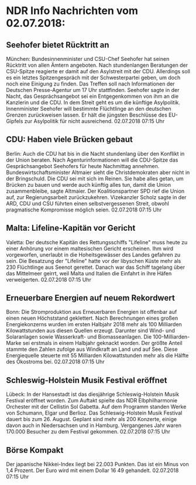 # NDR Info Nachrichten vom 02.07.2018:


## Seehofer bietet Rücktritt an
München:	Bundesinnenminister und CSU-Chef Seehofer hat seinen Rücktritt von allen Ämtern angeboten. Nach stundenlangen Beratungen der CSU-Spitze reagierte er damit auf den Asylstreit mit der CDU. Allerdings soll es ein letztes Spitzengespräch mit der Schwesterpartei geben, um doch noch eine Einigung zu finden. Das Treffen soll nach Informationen der Deutschen Presse-Agentur um 17 Uhr stattfinden. Seehofer sagte in der Nacht, das Gesprächsangebot sei ein Entgegenkommen von ihm an die Kanzlerin und die CDU. In dem Streit geht es um die künftige Asylpolitik. Innenminister Seehofer will bestimmte Flüchtlinge an den deutschen Grenzen zurückweisen lassen. Er hält die jüngsten Beschlüsse des EU-Gipfels zur Asylpolitik für nicht ausreichend. 02.07.2018 07:15 Uhr 

## CDU: Haben viele Brücken gebaut
Berlin:	Auch die CDU hat bis in die Nacht stundenlang über den Konflikt in der Union beraten. Nach Agenturinformationen will die CDU-Spitze das Gesprächsangebot Seehofers für heute Nachmittag annehmen. Bundeswirtschaftsminister Altmaier sieht die Christdemokraten aber nicht in der Bringschuld. Die CDU sei mit sich im Reinen. Sie habe alles getan, um Brücken zu bauen und werde auch künftig alles tun, damit die Union zusammenbleibe, sagte Altmaier. Der Koalitionspartner SPD rief die Union auf, zur Regierungsarbeit zurückzukehren. Vizekanzler Scholz sagte in der ARD, CDU und CSU führten einen selbstvergessenen Streit, obwohl pragmatische Kompromisse möglich seien. 02.07.2018 07:15 Uhr 

## Malta: Lifeline-Kapitän vor Gericht
Valetta: Der deutsche Kapitän des Rettungsschiffs "Lifeline" muss heute zu einer Anhörung vor einem maltesischen Gericht erscheinen. Ihm wird vorgeworfen, unerlaubt in die Hoheitsgewässer des Landes gefahren zu sein. Die Besatzung der "Lifeline" hatte vor der libyschen Küste mehr als 230 Flüchtlinge aus Seenot gerettet. Danach war das Schiff tagelang über das Mittelmeer geirrt, weil Malta und Italien die Einfahrt in ihre Häfen verweigerten. 02.07.2018 07:15 Uhr 

## Erneuerbare Energien auf neuem Rekordwert
Bonn:	Die Stromproduktion aus Erneuerbaren Energien ist offenbar auf einen neuen Höchststand geklettert. Nach Berechnungen eines großen Energiekonzerns wurden im ersten Halbjahr 2018 mehr als 100 Milliarden Kilowattstunden aus diesen Quellen erzeugt. Darunter sind Wind- und Solaranlagen sowie Wasserkraft- und Biomasseanlagen. Die 100-Milliarden-Marke sei erstmals in einem Halbjahr geknackt worden. Der größte Anteil stammte den Zahlen zufolge aus Windkraft an Land und auf See. Diese Energiequelle steuerte mit 55 Milliarden Kilowattstunden mehr als die Hälfte des Ökostroms bei. 02.07.2018 07:15 Uhr 

## Schleswig-Holstein Musik Festival eröffnet
Lübeck: In der Hansestadt ist das diesjährige Schleswig-Holstein Musik Festival eröffnet worden. Zum Auftakt spielte das NDR Elbphilharmonie Orchester mit der Cellistin Sol Gabetta. Auf dem Programm standen Werke von Schumann, Elgar und Berlioz. Das Schleswig-Holstein Musik Festival dauert bis zum 26. August. Geplant sind mehr als 200 Konzerte, einige davon auch in Niedersachsen und in Hamburg. Vergangenes Jahr waren 170.000 Besucher zu dem Festival gekommen. 02.07.2018 07:15 Uhr 

## Börse Kompakt
Der japanische Nikkei-Index liegt bei 22.003 Punkten. Das ist ein Minus von 1,4 Prozent. Der Euro wird mit einem Dollar 16 49 gehandelt. 02.07.2018 07:15 Uhr 
